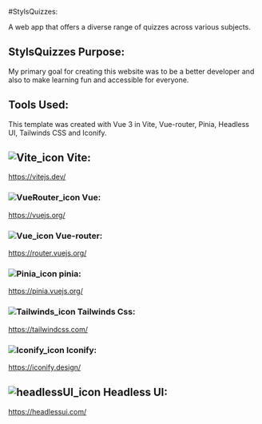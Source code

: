 #StylsQuizzes:

A web app that offers a diverse range of quizzes across various subjects.

## StylsQuizzes Purpose:
My primary goal for creating this website was to be a better developer and also to make learning fun and accessible for everyone.

## Tools Used:
This template was created with Vue 3 in Vite, Vue-router, Pinia, Headless UI, Tailwinds CSS and Iconify.

## ![Vite_icon](https://api.iconify.design/logos:vitejs.svg?width=27) Vite:
https://vitejs.dev/
### ![VueRouter_icon](https://api.iconify.design/logos:vue.svg?width=27)  Vue:
https://vuejs.org/
### ![Vue_icon](https://api.iconify.design/logos:vue.svg?width=27) Vue-router:
https://router.vuejs.org/
### ![Pinia_icon](https://api.iconify.design/logos:pinia.svg?width=27) pinia:
https://pinia.vuejs.org/
### ![Tailwinds_icon](https://api.iconify.design/logos:tailwindcss-icon.svg?width=28) Tailwinds Css:
https://tailwindcss.com/
### ![Iconify_icon](https://api.iconify.design/logos:stoplight.svg?width=28) Iconify:
https://iconify.design/
## ![headlessUI_icon](https://api.iconify.design/logos:headlessui-icon.svg?width=28) Headless UI:
https://headlessui.com/
